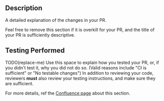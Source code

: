 ## Description

A detailed explanation of the changes in your PR.

Feel free to remove this section if it is overkill for your PR, and the title of your PR is sufficiently descriptive.

## Testing Performed

TODO(replace-me)
Use this space to explain how you tested your PR, or, if you didn't test it, why you did not do so. (Valid reasons include "CI is sufficient" or "No testable changes")
In addition to reviewing your code, reviewers **must** also review your testing instructions, and make sure they are sufficient.

For more details, ref the [Confluence page](https://stack-rox.atlassian.net/wiki/spaces/StackRox/pages/855998488/Proposal+Explicitly+List+Testing+Steps+on+PRs) about this section.
